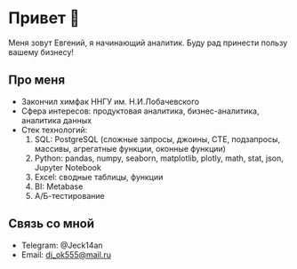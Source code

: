 # Привет 👋

Меня зовут Евгений, я начинающий аналитик. Буду рад принести пользу вашему бизнесу!

## Про меня

- Закончил химфак ННГУ им. Н.И.Лобачевского
- Сфера интересов: продуктовая аналитика, бизнес-аналитика, аналитика данных
- Стек технологий:
  1. SQL: PostgreSQL (сложные запросы, джоины, CTE, подзапросы, массивы, агрегатные функции, оконные функции)
  2. Python: pandas, numpy, seaborn, matplotlib, plotly, math, stat, json, Jupyter Notebook
  3. Excel: сводные таблицы, функции
  4. BI: Metabase
  5. А/Б-тестирование

## Связь со мной

- Telegram: @Jeck14an
- Email: dj_ok555@mail.ru
